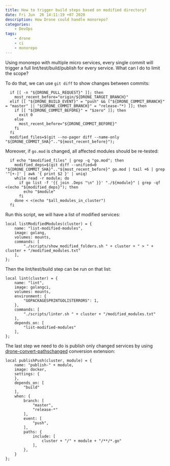 ```yaml
---
title: How to trigger build steps based on modified directory?
date: Fri Jun  26 14:11:19 +07 2020
description: How Drone could handle monorepo?
categories:
    - DevOps
tags:
    - drone
    - ci
    - monorepo
---
```

Using monorepo with multiple micro services, every single commit will trigger a full lint/test/build/publish for every service. What can I do to limit the scope?

To do that, we can use `git diff` to show changes between commits:

```shell script
  if [[ -n "${DRONE_PULL_REQUEST}" ]]; then
    most_recent_before="origin/${DRONE_TARGET_BRANCH}"
  elif [[ "${DRONE_BUILD_EVENT}" = "push" && ("${DRONE_COMMIT_BRANCH}" = "master" || "${DRONE_COMMIT_BRANCH}" = "release-"*) ]]; then
    if [[ "${DRONE_COMMIT_BEFORE}" = "$zero" ]]; then
      exit 0
    else
      most_recent_before="${DRONE_COMMIT_BEFORE}"
    fi
  fi
  modified_files=$(git --no-pager diff --name-only "${DRONE_COMMIT_SHA}".."${most_recent_before}");
```

Moreover, if `go.mod` is changed, all affected modules should be re-tested:

```shell script
  if echo "$modified_files" | grep -q "go.mod"; then
    modified_deps=$(git diff --unified=0 "${DRONE_COMMIT_SHA}".."${most_recent_before}" go.mod | tail +6 | grep '^[+-]' | awk '{ print $2 }' | uniq)
    while read -r module; do
      if go list -f '{{ join .Deps "\n" }}' "./${module}" | grep -qf <(echo "${modified_deps}"); then
        echo "$module"
      fi
    done < <(echo "$all_modules_in_cluster")
  fi
```

Run this script, we will have a list of modified services:

```jsonnet
local listModifiedModules(cluster) = {
    name: "list-modified-modules",
    image: golang,
    volumes: mounts,
	commands: [
	    "./scripts/show_modified_folders.sh " + cluster + " > " + cluster + "/modified_modules.txt"
	],
};
```

Then the lint/test/build step can be run on that list:

```jsonnet
local lint(cluster) = {
	name: "lint",
	image: golangci,
	volumes: mounts,
	environment: {
	    "GOPACKAGESPRINTGOLISTERRORS": 1,
	},
	commands: [
		"./scripts/linter.sh " + cluster + "/modified_modules.txt"
	],
	depends_on: [
		"list-modified-modules"
	],
};
```

The last step we need to do is publish only changed services by using [drone-convert-pathschanged](https://github.com/meltwater/drone-convert-pathschanged) conversion extension:

```jsonnet
local publishPush(cluster, module) = {
	name: "publish-" + module,
	image: docker,
	settings: {
	},
	depends_on: [
		"build"
	],
	when: {
		branch: [
			"master",
			"release-*"
		],
		event: [
		    "push",
		],
		paths: {
		    include: [
		        cluster + "/" + module + "/**/*.go"
		    ],
		},
	}
};
```